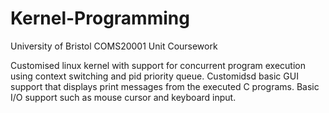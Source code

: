 # Kernel-Programming

University of Bristol COMS20001 Unit Coursework

Customised linux kernel with support for concurrent program execution using context switching and pid priority queue.
Customidsd basic GUI support that displays print messages from the executed C programs.
Basic I/O support such as mouse cursor and keyboard input.
